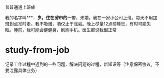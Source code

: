 普普通通上班族

我的名字叫***，**岁。住在*省*市的**一带，未婚。我在一家小公司上班。每天不用加班到点准时走。我不吸烟，酒仅止于浅尝。晚上尽量12点前睡觉，有时可能失眠。睡前，我可能会健健身，刷刷手机。医生都说我很正常

# study-from-job
记录工作过程中遇到的一些问题，解决问题的过程，新知识等（注意保密协议，不要泄露具体业务）
